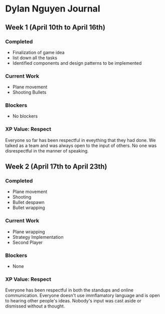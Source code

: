 # Dylan Nguyen Journal

## Week 1 (April 10th to April 16th)

### Completed
* Finalization of game idea
* list down all the tasks
* Identified components and design patterns to be implemented

### Current Work
* Plane movement
* Shooting Bullets

### Blockers
* No blockers

### XP Value: Respect
Everyone so far has been respectful in eveything that they had done. We talked as a team and was always open to the input of others. No one was disrespectful in the manner of speaking.

## Week 2 (April 17th to April 23th)

### Completed
* Plane movement
* Shooting
* Bullet despawn
* Bullet wrapping

### Current Work
* Plane wrapping
* Strategy Implementation
* Second Player

### Blockers
* None

### XP Value: Respect
Everyone has been respectful in both the standups and online communication. Everyone doesn't use immflamatory language and is open to hearing other people's ideas. Nobody's input was cast aside or dismissed without a thought.
